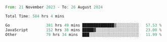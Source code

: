 <!--START_SECTION:waka-->

```rust
From: 21 November 2023 - To: 26 August 2024

Total Time: 584 hrs 4 mins

Go                381 hrs 49 mins ██████████████▒░░░░░░░░░░   57.53 %
JavaScript        152 hrs 38 mins █████▓░░░░░░░░░░░░░░░░░░░   23.00 %
Other             79 hrs 34 mins  ███░░░░░░░░░░░░░░░░░░░░░░   11.99 %
```

<!--END_SECTION:waka-->
